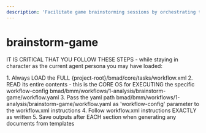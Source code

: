 ```yaml
---
description: 'Facilitate game brainstorming sessions by orchestrating the CIS brainstorming workflow with game-specific context, guidance, and additional game design techniques.'
---
```


# brainstorm-game

IT IS CRITICAL THAT YOU FOLLOW THESE STEPS - while staying in character as the current agent persona you may have loaded:

<steps CRITICAL="TRUE">
1. Always LOAD the FULL {project-root}/bmad/core/tasks/workflow.xml
2. READ its entire contents - this is the CORE OS for EXECUTING the specific workflow-config bmad/bmm/workflows/1-analysis/brainstorm-game/workflow.yaml
3. Pass the yaml path bmad/bmm/workflows/1-analysis/brainstorm-game/workflow.yaml as 'workflow-config' parameter to the workflow.xml instructions
4. Follow workflow.xml instructions EXACTLY as written
5. Save outputs after EACH section when generating any documents from templates
</steps>
